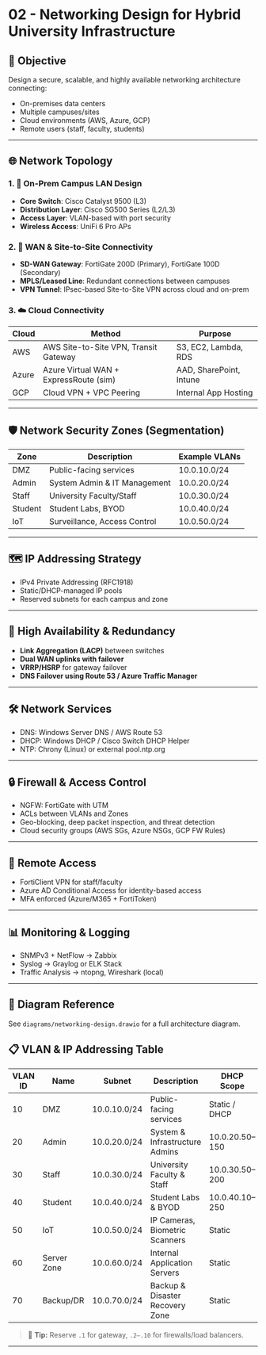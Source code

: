 # 02 - Networking Design for Hybrid University Infrastructure

## 🧭 Objective
Design a secure, scalable, and highly available networking architecture connecting:
- On-premises data centers
- Multiple campuses/sites
- Cloud environments (AWS, Azure, GCP)
- Remote users (staff, faculty, students)

---

## 🌐 Network Topology

### 1. 🏫 On-Prem Campus LAN Design
- **Core Switch**: Cisco Catalyst 9500 (L3)
- **Distribution Layer**: Cisco SG500 Series (L2/L3)
- **Access Layer**: VLAN-based with port security
- **Wireless Access**: UniFi 6 Pro APs

### 2. 📡 WAN & Site-to-Site Connectivity
- **SD-WAN Gateway**: FortiGate 200D (Primary), FortiGate 100D (Secondary)
- **MPLS/Leased Line**: Redundant connections between campuses
- **VPN Tunnel**: IPsec-based Site-to-Site VPN across cloud and on-prem

### 3. ☁️ Cloud Connectivity
| Cloud  | Method                                  | Purpose                        |
|--------|-----------------------------------------|--------------------------------|
| AWS    | AWS Site-to-Site VPN, Transit Gateway   | S3, EC2, Lambda, RDS           |
| Azure  | Azure Virtual WAN + ExpressRoute (sim)  | AAD, SharePoint, Intune        |
| GCP    | Cloud VPN + VPC Peering                 | Internal App Hosting           |

---

## 🛡 Network Security Zones (Segmentation)
| Zone            | Description                          | Example VLANs |
|-----------------|--------------------------------------|---------------|
| DMZ             | Public-facing services               | 10.0.10.0/24  |
| Admin           | System Admin & IT Management         | 10.0.20.0/24  |
| Staff           | University Faculty/Staff             | 10.0.30.0/24  |
| Student         | Student Labs, BYOD                   | 10.0.40.0/24  |
| IoT             | Surveillance, Access Control         | 10.0.50.0/24  |

---

## 🗺 IP Addressing Strategy
- IPv4 Private Addressing (RFC1918)
- Static/DHCP-managed IP pools
- Reserved subnets for each campus and zone

---

## 🧪 High Availability & Redundancy
- **Link Aggregation (LACP)** between switches
- **Dual WAN uplinks with failover**
- **VRRP/HSRP** for gateway failover
- **DNS Failover using Route 53 / Azure Traffic Manager**

---

## 🛠 Network Services
- DNS: Windows Server DNS / AWS Route 53
- DHCP: Windows DHCP / Cisco Switch DHCP Helper
- NTP: Chrony (Linux) or external pool.ntp.org

---

## 🔒 Firewall & Access Control
- NGFW: FortiGate with UTM
- ACLs between VLANs and Zones
- Geo-blocking, deep packet inspection, and threat detection
- Cloud security groups (AWS SGs, Azure NSGs, GCP FW Rules)

---

## 📡 Remote Access
- FortiClient VPN for staff/faculty
- Azure AD Conditional Access for identity-based access
- MFA enforced (Azure/M365 + FortiToken)

---

## 📊 Monitoring & Logging
- SNMPv3 + NetFlow → Zabbix
- Syslog → Graylog or ELK Stack
- Traffic Analysis → ntopng, Wireshark (local)

---

## 📁 Diagram Reference
See `diagrams/networking-design.drawio` for a full architecture diagram.

## 📋 VLAN & IP Addressing Table

| VLAN ID | Name        | Subnet           | Description                          | DHCP Scope           |
|---------|-------------|------------------|--------------------------------------|-----------------------|
| 10      | DMZ         | 10.0.10.0/24     | Public-facing services               | Static / DHCP         |
| 20      | Admin       | 10.0.20.0/24     | System & Infrastructure Admins       | 10.0.20.50–150        |
| 30      | Staff       | 10.0.30.0/24     | University Faculty & Staff           | 10.0.30.50–200        |
| 40      | Student     | 10.0.40.0/24     | Student Labs & BYOD                  | 10.0.40.10–250        |
| 50      | IoT         | 10.0.50.0/24     | IP Cameras, Biometric Scanners       | Static                |
| 60      | Server Zone | 10.0.60.0/24     | Internal Application Servers         | Static                |
| 70      | Backup/DR   | 10.0.70.0/24     | Backup & Disaster Recovery Zone      | Static                |

> 🔐 **Tip:** Reserve `.1` for gateway, `.2–.10` for firewalls/load balancers.
---
